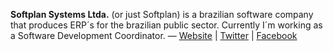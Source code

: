 **Softplan Systems Ltda.** (or just Softplan) is a brazilian software company that produces ERP´s for the brazilian public sector. Currently I´m working as a Software Development Coordinator. &mdash; [Website](http://softplan.com.br) | [Twitter](http://twitter.com/softplan) | [Facebook](http://facebook.com/softplan)